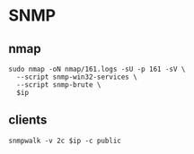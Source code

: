 # SNMP

## nmap

```shell
sudo nmap -oN nmap/161.logs -sU -p 161 -sV \
  --script snmp-win32-services \
  --script snmp-brute \
  $ip
```

## clients

```shell
snmpwalk -v 2c $ip -c public
```
